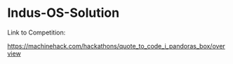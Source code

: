 # Indus-OS-Solution

Link to Competition:

https://machinehack.com/hackathons/quote_to_code_i_pandoras_box/overview
